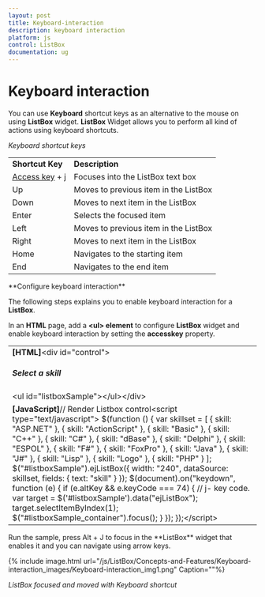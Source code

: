 ```yaml
---
layout: post
title: Keyboard-interaction
description: keyboard interaction
platform: js
control: ListBox
documentation: ug
---
```


# Keyboard interaction

You can use **Keyboard** shortcut keys as an alternative to the mouse on using **ListBox** widget. **ListBox** Widget allows you to perform all kind of actions using keyboard shortcuts.

_Keyboard shortcut keys_

<table>
<tr>
<td>
<b>Shortcut Key</b></td><td>
<b>Description</b></td></tr>
<tr>
<td>
<a href="http://en.wikipedia.org/wiki/Access_key">Access key</a> + j	</td><td>
Focuses into the ListBox text box</td></tr>
<tr>
<td>
Up</td><td>
Moves to previous item in the ListBox</td></tr>
<tr>
<td>
Down</td><td>
Moves to next item in the ListBox</td></tr>
<tr>
<td>
Enter</td><td>
Selects the focused item</td></tr>
<tr>
<td>
Left </td><td>
Moves to previous item in the ListBox</td></tr>
<tr>
<td>
Right </td><td>
Moves to next item in the ListBox</td></tr>
<tr>
<td>
Home</td><td>
Navigates to the starting item </td></tr>
<tr>
<td>
End</td><td>
Navigates to the end item </td></tr>
</table>
**Configure keyboard interaction**

The following steps explains you to enable keyboard interaction for a **ListBox**.

In an **HTML** page, add a **&lt;ul&gt; element** to configure **ListBox** widget and enable keyboard interaction by setting the **accesskey** property.

<table>
<tr>
<td>
<b>[HTML]</b>&lt;div id="control"&gt;    <h5 class="ctrllabel">Select a skill</h5>    &lt;ul id="listboxSample"&gt;&lt;/ul&gt;&lt;/div&gt;</td></tr>
<tr>
<td>
<b>[JavaScript]</b>// Render Listbox control&lt;script type="text/javascript"&gt;    $(function () {        var skillset = [        { skill: "ASP.NET" }, { skill: "ActionScript" }, { skill: "Basic" },        { skill: "C++" }, { skill: "C#" }, { skill: "dBase" }, { skill: "Delphi" },        { skill: "ESPOL" }, { skill: "F#" }, { skill: "FoxPro" }, { skill: "Java" },        { skill: "J#" }, { skill: "Lisp" }, { skill: "Logo" }, { skill: "PHP" }        ];        $("#listboxSample").ejListBox({            width: "240", dataSource: skillset,            fields: { text: "skill" }        });        $(document).on("keydown", function (e) {            if (e.altKey && e.keyCode === 74) { // j- key code.                var target = $('#listboxSample').data("ejListBox");                target.selectItemByIndex(1);                $("#listboxSample_container").focus();            }        });    });&lt;/script&gt;</td></tr>
</table>
Run the sample, press Alt + J to focus in the **ListBox** widget that enables it and you can navigate using arrow keys.

{% include image.html url="/js/ListBox/Concepts-and-Features/Keyboard-interaction_images/Keyboard-interaction_img1.png" Caption=""%}

_ListBox focused and moved with Keyboard shortcut_





























